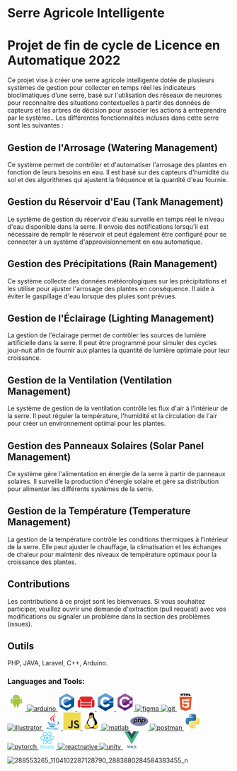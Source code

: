 # Serre Agricole Intelligente
# Projet de fin de cycle de Licence en Automatique 2022
Ce projet vise à créer une serre agricole intelligente dotée de plusieurs systèmes de gestion pour collecter en temps réel les indicateurs bioclimatiques d’une serre, basé sur l'utilisation des
réseaux de neurones pour reconnaitre des situations contextuelles à partir des données de capteurs et les arbres de décision pour associer
les actions à entreprendre par le système.. Les différentes fonctionnalités incluses dans cette serre sont les suivantes :

## Gestion de l'Arrosage (Watering Management)
Ce système permet de contrôler et d'automatiser l'arrosage des plantes en fonction de leurs besoins en eau. Il est basé sur des capteurs d'humidité du sol et des algorithmes qui ajustent la fréquence et la quantité d'eau fournie.

## Gestion du Réservoir d'Eau (Tank Management)
Le système de gestion du réservoir d'eau surveille en temps réel le niveau d'eau disponible dans la serre. Il envoie des notifications lorsqu'il est nécessaire de remplir le réservoir et peut également être configuré pour se connecter à un système d'approvisionnement en eau automatique.
 
## Gestion des Précipitations (Rain Management)
Ce système collecte des données météorologiques sur les précipitations et les utilise pour ajuster l'arrosage des plantes en conséquence. Il aide à éviter le gaspillage d'eau lorsque des pluies sont prévues.

## Gestion de l'Éclairage (Lighting Management)
La gestion de l'éclairage permet de contrôler les sources de lumière artificielle dans la serre. Il peut être programmé pour simuler des cycles jour-nuit afin de fournir aux plantes la quantité de lumière optimale pour leur croissance.

## Gestion de la Ventilation (Ventilation Management)
Le système de gestion de la ventilation contrôle les flux d'air à l'intérieur de la serre. Il peut réguler la température, l'humidité et la circulation de l'air pour créer un environnement optimal pour les plantes.

## Gestion des Panneaux Solaires (Solar Panel Management)
Ce système gère l'alimentation en énergie de la serre à partir de panneaux solaires. Il surveille la production d'énergie solaire et gère sa distribution pour alimenter les différents systèmes de la serre.

## Gestion de la Température (Temperature Management)
La gestion de la température contrôle les conditions thermiques à l'intérieur de la serre. Elle peut ajuster le chauffage, la climatisation et les échanges de chaleur pour maintenir des niveaux de température optimaux pour la croissance des plantes.

## Contributions
Les contributions à ce projet sont les bienvenues. Si vous souhaitez participer, veuillez ouvrir une demande d'extraction (pull request) avec vos modifications ou signaler un problème dans la section des problèmes (issues).

## Outils 
PHP, JAVA, Laravel, C++, Arduino.

  

<h3 align="left">Languages and Tools:</h3>
<p align="left"> <a href="https://developer.android.com" target="_blank" rel="noreferrer"> <img src="https://raw.githubusercontent.com/devicons/devicon/master/icons/android/android-original-wordmark.svg" alt="android" width="40" height="40"/> </a> <a href="https://www.arduino.cc/" target="_blank" rel="noreferrer"> <img src="https://cdn.worldvectorlogo.com/logos/arduino-1.svg" alt="arduino" width="40" height="40"/> </a> <a href="https://www.cprogramming.com/" target="_blank" rel="noreferrer"> <img src="https://raw.githubusercontent.com/devicons/devicon/master/icons/c/c-original.svg" alt="c" width="40" height="40"/> </a> <a href="https://couchdb.apache.org/" target="_blank" rel="noreferrer"> <img src="https://raw.githubusercontent.com/devicons/devicon/0d6c64dbbf311879f7d563bfc3ccf559f9ed111c/icons/couchdb/couchdb-original.svg" alt="couchdb" width="40" height="40"/> </a> <a href="https://www.w3schools.com/cpp/" target="_blank" rel="noreferrer"> <img src="https://raw.githubusercontent.com/devicons/devicon/master/icons/cplusplus/cplusplus-original.svg" alt="cplusplus" width="40" height="40"/> </a> <a href="https://www.w3schools.com/cs/" target="_blank" rel="noreferrer"> <img src="https://raw.githubusercontent.com/devicons/devicon/master/icons/csharp/csharp-original.svg" alt="csharp" width="40" height="40"/> </a> <a href="https://www.figma.com/" target="_blank" rel="noreferrer"> <img src="https://www.vectorlogo.zone/logos/figma/figma-icon.svg" alt="figma" width="40" height="40"/> </a> <a href="https://git-scm.com/" target="_blank" rel="noreferrer"> <img src="https://www.vectorlogo.zone/logos/git-scm/git-scm-icon.svg" alt="git" width="40" height="40"/> </a> <a href="https://www.w3.org/html/" target="_blank" rel="noreferrer"> <img src="https://raw.githubusercontent.com/devicons/devicon/master/icons/html5/html5-original-wordmark.svg" alt="html5" width="40" height="40"/> </a> <a href="https://www.adobe.com/in/products/illustrator.html" target="_blank" rel="noreferrer"> <img src="https://www.vectorlogo.zone/logos/adobe_illustrator/adobe_illustrator-icon.svg" alt="illustrator" width="40" height="40"/> </a> <a href="https://www.java.com" target="_blank" rel="noreferrer"> <img src="https://raw.githubusercontent.com/devicons/devicon/master/icons/java/java-original.svg" alt="java" width="40" height="40"/> </a> <a href="https://developer.mozilla.org/en-US/docs/Web/JavaScript" target="_blank" rel="noreferrer"> <img src="https://raw.githubusercontent.com/devicons/devicon/master/icons/javascript/javascript-original.svg" alt="javascript" width="40" height="40"/> </a> <a href="https://www.linux.org/" target="_blank" rel="noreferrer"> <img src="https://raw.githubusercontent.com/devicons/devicon/master/icons/linux/linux-original.svg" alt="linux" width="40" height="40"/> </a> <a href="https://www.mathworks.com/" target="_blank" rel="noreferrer"> <img src="https://upload.wikimedia.org/wikipedia/commons/2/21/Matlab_Logo.png" alt="matlab" width="40" height="40"/> </a> <a href="https://www.php.net" target="_blank" rel="noreferrer"> <img src="https://raw.githubusercontent.com/devicons/devicon/master/icons/php/php-original.svg" alt="php" width="40" height="40"/> </a> <a href="https://postman.com" target="_blank" rel="noreferrer"> <img src="https://www.vectorlogo.zone/logos/getpostman/getpostman-icon.svg" alt="postman" width="40" height="40"/> </a> <a href="https://www.python.org" target="_blank" rel="noreferrer"> <img src="https://raw.githubusercontent.com/devicons/devicon/master/icons/python/python-original.svg" alt="python" width="40" height="40"/> </a> <a href="https://pytorch.org/" target="_blank" rel="noreferrer"> <img src="https://www.vectorlogo.zone/logos/pytorch/pytorch-icon.svg" alt="pytorch" width="40" height="40"/> </a> <a href="https://reactjs.org/" target="_blank" rel="noreferrer"> <img src="https://raw.githubusercontent.com/devicons/devicon/master/icons/react/react-original-wordmark.svg" alt="react" width="40" height="40"/> </a> <a href="https://reactnative.dev/" target="_blank" rel="noreferrer"> <img src="https://reactnative.dev/img/header_logo.svg" alt="reactnative" width="40" height="40"/> </a> <a href="https://unity.com/" target="_blank" rel="noreferrer"> <img src="https://www.vectorlogo.zone/logos/unity3d/unity3d-icon.svg" alt="unity" width="40" height="40"/> </a> <a href="https://vuejs.org/" target="_blank" rel="noreferrer"> <img src="https://raw.githubusercontent.com/devicons/devicon/master/icons/vuejs/vuejs-original-wordmark.svg" alt="vuejs" width="40" height="40"/> </a> </p>



![288553265_1104102287128790_2883880284584383455_n](https://github.com/momenacer/MENACER_Mohamed/assets/127967325/1365b5c6-95ed-4596-9faa-4a53d63e5ac8)

